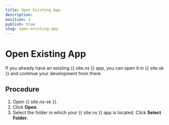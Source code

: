 ```yaml
---
title: Open Existing App
description: 
position: 2
publish: true
slug: open-existing-app
---
```


# Open Existing App

If you already have an existing {{ site.ns }} app, you can open it in {{ site.sk }} and continue your development from there.

## Procedure

1. Open {{ site.ns-sk }}.
1. Click **Open**.
1. Select the folder in which your {{ site.ns }} app is located. Click **Select Folder**.